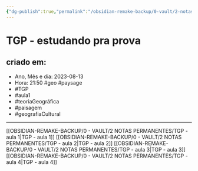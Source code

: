 ```yaml
---
{"dg-publish":true,"permalink":"/obsidian-remake-backup/0-vault/2-notas-permanentes/tgp-estudando-pra-prova/","tags":["permanente","geo","paysage","TGP","aula1","teoriaGeográfica","paisagem","geografiaCultural"],"dgHomeLink":true,"dgShowLocalGraph":true,"dgShowFileTree":true,"dgEnableSearch":true,"noteIcon":""}
---
```


# TGP - estudando pra prova

## criado em: 
-  Ano, Mês e dia: 2023-08-13
- Hora: 21:50
#geo #paysage 
- #TGP
- #aula1
- #teoriaGeográfica
- #paisagem
- #geografiaCultural
---

[[OBSIDIAN-REMAKE-BACKUP/0 - VAULT/2 NOTAS PERMANENTES/TGP - aula 1\|TGP - aula 1]]
[[OBSIDIAN-REMAKE-BACKUP/0 - VAULT/2 NOTAS PERMANENTES/TGP - aula 2\|TGP - aula 2]]
[[OBSIDIAN-REMAKE-BACKUP/0 - VAULT/2 NOTAS PERMANENTES/TGP - aula 3\|TGP - aula 3]]
[[OBSIDIAN-REMAKE-BACKUP/0 - VAULT/2 NOTAS PERMANENTES/TGP - aula 4\|TGP - aula 4]]